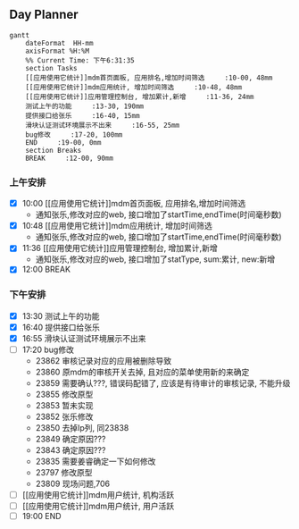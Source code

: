 ## Day Planner
```mermaid
gantt
    dateFormat  HH-mm
    axisFormat %H:%M
    %% Current Time: 下午6:31:35
    section Tasks
    [[应用使用它统计]]mdm首页面板, 应用排名,增加时间筛选     :10-00, 48mm
    [[应用使用它统计]]mdm应用统计, 增加时间筛选     :10-48, 48mm
    [[应用使用它统计]]应用管理控制台, 增加累计,新增     :11-36, 24mm
    测试上午的功能     :13-30, 190mm
    提供接口给张乐     :16-40, 15mm
    滑块认证测试环境展示不出来     :16-55, 25mm
    bug修改     :17-20, 100mm
    END     :19-00, 0mm
    section Breaks
    BREAK     :12-00, 90mm
```

### 上午安排
- [x] 10:00 [[应用使用它统计]]mdm首页面板, 应用排名,增加时间筛选
	- 通知张乐,修改对应的web, 接口增加了startTime,endTime(时间毫秒数)
- [x] 10:48 [[应用使用它统计]]mdm应用统计, 增加时间筛选
	- 通知张乐,修改对应的web, 接口增加了startTime,endTime(时间毫秒数)
- [x] 11:36 [[应用使用它统计]]应用管理控制台, 增加累计,新增
	- 通知张乐,修改对应的web, 接口增加了statType, sum:累计, new:新增
- [x] 12:00 BREAK

### 下午安排
- [x] 13:30 测试上午的功能
- [x] 16:40 提供接口给张乐
- [x] 16:55 滑块认证测试环境展示不出来
- [ ] 17:20 bug修改
	- 23862 审核记录对应的应用被删除导致
	- 23860 原mdm的审核开关去掉, 且对应的菜单使用新的来确定
	- 23859 需要确认???, 错误码配错了, 应该是有待审计的审核记录, 不能升级
	- 23855 修改原型
	- 23853 暂未实现
	- 23852 张乐修改
	- 23850 去掉Ip列, 同23838
	- 23849 确定原因???
	- 23843 确定原因???
	- 23835 需要姜睿确定一下如何修改
	- 23797 修改原型
	- 23809 现场问题,706
- [ ] [[应用使用它统计]]mdm用户统计, 机构活跃
- [ ] [[应用使用它统计]]mdm用户统计, 用户活跃
- [ ] 19:00 END